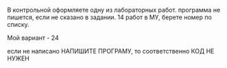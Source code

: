 В контрольной оформляете одну из лабораторных работ. программа не пишется, если не сказано в задании. 14 работ в МУ, берете номер по списку.

Мой вариант - 24

если не написано НАПИШИТЕ ПРОГРАМУ, то соответственно КОД НЕ НУЖЕН